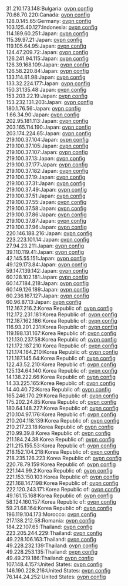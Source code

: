 31.210.173.148:Bulgaria: [ovpn config](vpn/31_210_173_148.ovpn)  
70.68.70.220:Canada: [ovpn config](vpn/70_68_70_220.ovpn)  
128.0.145.65:Germany: [ovpn config](vpn/128_0_145_65.ovpn)  
103.125.40.127:Indonesia: [ovpn config](vpn/103_125_40_127.ovpn)  
114.189.60.251:Japan: [ovpn config](vpn/114_189_60_251.ovpn)  
115.39.97.21:Japan: [ovpn config](vpn/115_39_97_21.ovpn)  
119.105.64.95:Japan: [ovpn config](vpn/119_105_64_95.ovpn)  
124.47.209.72:Japan: [ovpn config](vpn/124_47_209_72.ovpn)  
126.241.94.115:Japan: [ovpn config](vpn/126_241_94_115.ovpn)  
126.39.168.109:Japan: [ovpn config](vpn/126_39_168_109.ovpn)  
126.58.220.84:Japan: [ovpn config](vpn/126_58_220_84.ovpn)  
133.114.81.98:Japan: [ovpn config](vpn/133_114_81_98.ovpn)  
133.32.224.177:Japan: [ovpn config](vpn/133_32_224_177.ovpn)  
150.31.135.48:Japan: [ovpn config](vpn/150_31_135_48.ovpn)  
153.203.22.19:Japan: [ovpn config](vpn/153_203_22_19.ovpn)  
153.232.131.203:Japan: [ovpn config](vpn/153_232_131_203.ovpn)  
180.1.76.56:Japan: [ovpn config](vpn/180_1_76_56.ovpn)  
1.66.34.90:Japan: [ovpn config](vpn/1_66_34_90.ovpn)  
202.95.181.113:Japan: [ovpn config](vpn/202_95_181_113.ovpn)  
203.165.114.190:Japan: [ovpn config](vpn/203_165_114_190.ovpn)  
203.174.224.65:Japan: [ovpn config](vpn/203_174_224_65.ovpn)  
219.100.37.104:Japan: [ovpn config](vpn/219_100_37_104.ovpn)  
219.100.37.105:Japan: [ovpn config](vpn/219_100_37_105.ovpn)  
219.100.37.107:Japan: [ovpn config](vpn/219_100_37_107.ovpn)  
219.100.37.13:Japan: [ovpn config](vpn/219_100_37_13.ovpn)  
219.100.37.177:Japan: [ovpn config](vpn/219_100_37_177.ovpn)  
219.100.37.182:Japan: [ovpn config](vpn/219_100_37_182.ovpn)  
219.100.37.19:Japan: [ovpn config](vpn/219_100_37_19.ovpn)  
219.100.37.31:Japan: [ovpn config](vpn/219_100_37_31.ovpn)  
219.100.37.49:Japan: [ovpn config](vpn/219_100_37_49.ovpn)  
219.100.37.51:Japan: [ovpn config](vpn/219_100_37_51.ovpn)  
219.100.37.55:Japan: [ovpn config](vpn/219_100_37_55.ovpn)  
219.100.37.58:Japan: [ovpn config](vpn/219_100_37_58.ovpn)  
219.100.37.86:Japan: [ovpn config](vpn/219_100_37_86.ovpn)  
219.100.37.87:Japan: [ovpn config](vpn/219_100_37_87.ovpn)  
219.100.37.96:Japan: [ovpn config](vpn/219_100_37_96.ovpn)  
220.146.188.216:Japan: [ovpn config](vpn/220_146_188_216.ovpn)  
223.223.101.14:Japan: [ovpn config](vpn/223_223_101_14.ovpn)  
27.94.23.211:Japan: [ovpn config](vpn/27_94_23_211.ovpn)  
39.110.119.41:Japan: [ovpn config](vpn/39_110_119_41.ovpn)  
42.145.55.151:Japan: [ovpn config](vpn/42_145_55_151.ovpn)  
49.129.173.84:Japan: [ovpn config](vpn/49_129_173_84.ovpn)  
59.147.139.142:Japan: [ovpn config](vpn/59_147_139_142.ovpn)  
60.128.102.181:Japan: [ovpn config](vpn/60_128_102_181.ovpn)  
60.147.184.218:Japan: [ovpn config](vpn/60_147_184_218.ovpn)  
60.149.126.189:Japan: [ovpn config](vpn/60_149_126_189.ovpn)  
60.236.167.127:Japan: [ovpn config](vpn/60_236_167_127.ovpn)  
60.96.87.13:Japan: [ovpn config](vpn/60_96_87_13.ovpn)  
112.167.216.2:Korea Republic of: [ovpn config](vpn/112_167_216_2.ovpn)  
112.172.231.181:Korea Republic of: [ovpn config](vpn/112_172_231_181.ovpn)  
112.187.162.186:Korea Republic of: [ovpn config](vpn/112_187_162_186.ovpn)  
116.93.201.231:Korea Republic of: [ovpn config](vpn/116_93_201_231.ovpn)  
119.198.131.167:Korea Republic of: [ovpn config](vpn/119_198_131_167.ovpn)  
121.130.237.58:Korea Republic of: [ovpn config](vpn/121_130_237_58.ovpn)  
121.172.187.210:Korea Republic of: [ovpn config](vpn/121_172_187_210.ovpn)  
121.174.164.210:Korea Republic of: [ovpn config](vpn/121_174_164_210.ovpn)  
121.187.145.64:Korea Republic of: [ovpn config](vpn/121_187_145_64.ovpn)  
122.43.52.210:Korea Republic of: [ovpn config](vpn/122_43_52_210.ovpn)  
125.134.64.140:Korea Republic of: [ovpn config](vpn/125_134_64_140.ovpn)  
14.138.222.66:Korea Republic of: [ovpn config](vpn/14_138_222_66.ovpn)  
14.33.225.165:Korea Republic of: [ovpn config](vpn/14_33_225_165.ovpn)  
14.40.40.72:Korea Republic of: [ovpn config](vpn/14_40_40_72.ovpn)  
165.246.170.29:Korea Republic of: [ovpn config](vpn/165_246_170_29.ovpn)  
175.202.24.85:Korea Republic of: [ovpn config](vpn/175_202_24_85.ovpn)  
180.64.148.227:Korea Republic of: [ovpn config](vpn/180_64_148_227.ovpn)  
210.104.97.176:Korea Republic of: [ovpn config](vpn/210_104_97_176.ovpn)  
210.204.118.139:Korea Republic of: [ovpn config](vpn/210_204_118_139.ovpn)  
210.217.23.18:Korea Republic of: [ovpn config](vpn/210_217_23_18.ovpn)  
210.99.39.8:Korea Republic of: [ovpn config](vpn/210_99_39_8.ovpn)  
211.184.24.38:Korea Republic of: [ovpn config](vpn/211_184_24_38.ovpn)  
211.215.155.53:Korea Republic of: [ovpn config](vpn/211_215_155_53.ovpn)  
218.152.104.218:Korea Republic of: [ovpn config](vpn/218_152_104_218.ovpn)  
218.235.126.223:Korea Republic of: [ovpn config](vpn/218_235_126_223.ovpn)  
220.78.79.159:Korea Republic of: [ovpn config](vpn/220_78_79_159.ovpn)  
221.144.99.2:Korea Republic of: [ovpn config](vpn/221_144_99_2.ovpn)  
221.153.150.103:Korea Republic of: [ovpn config](vpn/221_153_150_103.ovpn)  
221.168.147.198:Korea Republic of: [ovpn config](vpn/221_168_147_198.ovpn)  
222.120.243.171:Korea Republic of: [ovpn config](vpn/222_120_243_171.ovpn)  
49.161.15.168:Korea Republic of: [ovpn config](vpn/49_161_15_168.ovpn)  
58.124.160.157:Korea Republic of: [ovpn config](vpn/58_124_160_157.ovpn)  
59.21.68.164:Korea Republic of: [ovpn config](vpn/59_21_68_164.ovpn)  
196.119.104.173:Morocco: [ovpn config](vpn/196_119_104_173.ovpn)  
217.138.212.58:Romania: [ovpn config](vpn/217_138_212_58.ovpn)  
184.22.107.65:Thailand: [ovpn config](vpn/184_22_107_65.ovpn)  
223.205.244.229:Thailand: [ovpn config](vpn/223_205_244_229.ovpn)  
49.228.106.163:Thailand: [ovpn config](vpn/49_228_106_163.ovpn)  
49.228.232.139:Thailand: [ovpn config](vpn/49_228_232_139.ovpn)  
49.228.253.135:Thailand: [ovpn config](vpn/49_228_253_135.ovpn)  
49.49.219.186:Thailand: [ovpn config](vpn/49_49_219_186.ovpn)  
107.148.4.157:United States: [ovpn config](vpn/107_148_4_157.ovpn)  
146.190.228.216:United States: [ovpn config](vpn/146_190_228_216.ovpn)  
76.144.24.252:United States: [ovpn config](vpn/76_144_24_252.ovpn)  
